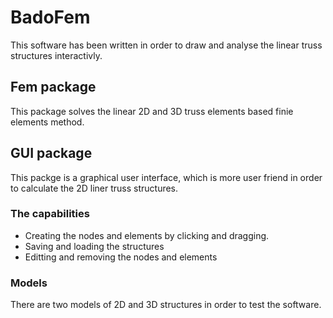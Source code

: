 # BadoFem
This software has been written in order to draw and analyse the linear truss structures interactivly.
## Fem package 
This package solves the linear 2D and 3D truss elements based finie elements method. 
## GUI package 
This packge is a graphical user interface, which is more user friend in order to calculate the 2D liner truss structures.

### The capabilities 

- Creating the nodes and elements by clicking and dragging.
- Saving and loading the structures
- Editting and removing the nodes and elements

### Models
There are two models of 2D and 3D structures in order to test the software.
